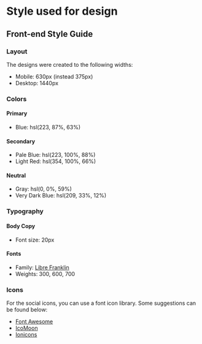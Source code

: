 # Style used for  design 

## Front-end Style Guide

### Layout

The designs were created to the following widths:

- Mobile: 630px (instead 375px)
- Desktop: 1440px

### Colors

#### Primary

- Blue: hsl(223, 87%, 63%)

#### Secondary

- Pale Blue: hsl(223, 100%, 88%)
- Light Red: hsl(354, 100%, 66%)

#### Neutral

- Gray: hsl(0, 0%, 59%)
- Very Dark Blue: hsl(209, 33%, 12%)

### Typography

#### Body Copy

- Font size: 20px

#### Fonts

- Family: [Libre Franklin](https://fonts.google.com/specimen/Libre+Franklin)
- Weights: 300, 600, 700

### Icons

For the social icons, you can use a font icon library. Some suggestions can be found below:

- [Font Awesome](https://fontawesome.com)
- [IcoMoon](https://icomoon.io)
- [Ionicons](https://ionicons.com)
